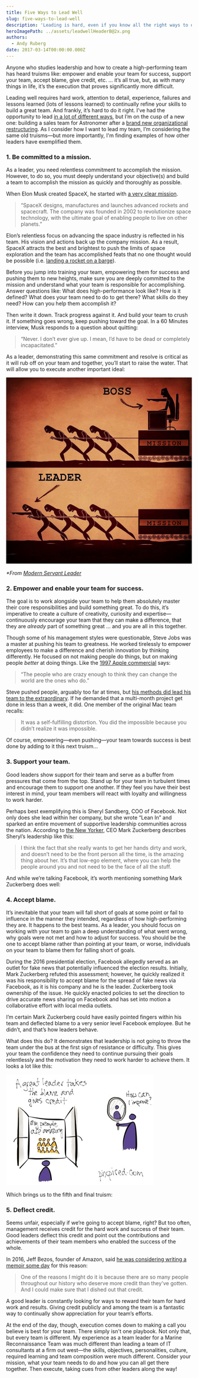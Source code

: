```yaml
---
title: Five Ways to Lead Well
slug: five-ways-to-lead-well
description: 'Leading is hard, even if you know all the right ways to do it. Here are five ways to lead in your organization.'
heroImagePath: ../assets/leadwellHeaderB@2x.png
authors:
  - Andy Ruberg
date: 2017-03-14T00:00:00.000Z
---
```


Anyone who studies leadership and how to create a high-performing team has heard truisms like: empower and enable your team for success, support your team, accept blame, give credit, etc. … it’s all true, but, as with many things in life, it’s the execution that proves significantly more difficult.

Leading well&nbsp;requires hard work, attention to detail, experience, failures and lessons learned (lots of lessons learned) to continually refine your skills to build a great team. And frankly, it’s hard to do it right. I’ve had the opportunity to lead [in a lot of different ways](https://www.astronomer.io/blog/why-i-left-big-consulting-for-a-startup), but I’m on the cusp of a new one: building a sales team for Astronomer after a [brand new organizational restructuring](https://www.astronomer.io/blog/building-an-org-chart-that-scales). As I consider how I want to lead my team, I’m considering the same old truisms—but more importantly, I'm finding examples of how other leaders have exemplified them. &nbsp;

### 1. Be committed to a mission.

As a leader, you need relentless commitment to accomplish the mission. However, to do so, you must deeply understand your&nbsp;objective(s) and build a team to accomplish the mission as quickly and thoroughly as possible.

When Elon Musk created SpaceX, he started with [a very clear mission](https://www.spacex.com/about).

> “SpaceX designs, manufactures and launches advanced rockets and spacecraft. The company was founded in 2002 to revolutionize space technology, with the ultimate goal of enabling people to live on other planets.”

Elon’s relentless focus on advancing the space industry is reflected in his team. His vision and actions back up the company mission. As a result, SpaceX attracts the best and brightest to push the limits of space exploration and the team has accomplished feats that no one thought would be possible (i.e. [landing a rocket on a barge](https://www.youtube.com/watch?v=QygpaIJclm4)).

Before you jump into training your team, empowering them for success and pushing them to new heights, make sure you are deeply committed to the mission and understand what your team is responsible for accomplishing. Answer questions like: What does high-performance look like? How is it defined? What does your team need to do to get there? What skills do they need? How can you help them accomplish it?

Then write it down. Track progress against it. And build your team to crush it. If something goes wrong, keep pushing toward the goal. In a 60 Minutes interview, Musk&nbsp;responds to a question about quitting:

> “Never. I don’t ever give up. I mean, I’d have to be dead or completely incapacitated.”

As a leader, demonstrating this same commitment and resolve is critical as it will rub off on your team and together, you’ll start to raise the water. That will allow you to execute another important ideal:

 ![boss-vs-leader-800x800.png](../assets/boss-vs-leader-800x800.png)

_\*From [Modern Servant Leader](https://modernservantleader.com/servant-leadership/bad-boss-vs-good-leader-image/)_

### 2. Empower and enable your team for success.

The goal is to work alongside your team to help them absolutely master their core responsibilities and build something great. To do this, it’s imperative to create a culture of creativity, curiosity and expertise—continuously encourage your team that they can make a difference, that they are _already_ part of something great ... and you are all in this together._&nbsp;_

Though some of his management styles were questionable, Steve Jobs was a master at pushing his team to greatness. He worked tirelessly to empower employees to make a difference and cherish innovation by thinking differently. He focused on not making people do things, but on making people _better_ at doing things. Like the [1997 Apple commercial](https://hbr.org/2012/04/the-real-leadership-lessons-of-steve-jobs) says:

> “The people who are crazy enough to think they can change the world are the ones who do.”

Steve pushed people, arguably too far at times, but [his methods did lead his team to the extraordinary](https://hbr.org/2012/04/the-real-leadership-lessons-of-steve-jobs). If he demanded that a multi-month project get done in less than a week, it did. One member of the original Mac team recalls:

> It was a self-fulfilling distortion. You did the impossible because you didn’t realize it was impossible.

Of course, empowering—even pushing—your team towards success is best done by adding to it this next truism..._&nbsp;_

### 3. Support your team.

Good leaders show support for their team and serve as a buffer from pressures that come from the top. Stand up for your team in turbulent times and encourage them to support one another. If they feel you have their best interest in mind, your team members will react with loyalty and willingness to work harder.

Perhaps best exemplifying this is Sheryl Sandberg, COO of Facebook. Not only does she lead within her company, but she wrote “Lean In” and sparked an entire movement of supportive leadership communities across the nation. According to [the New Yorker](https://www.newyorker.com/magazine/2011/07/11/a-womans-place-ken-auletta), CEO Mark Zuckerberg describes Sheryl’s leadership like this:

> I think the fact that she really wants to get her hands dirty and work, and doesn’t need to be the front person all the time, is the amazing thing about her. It’s that low-ego element, where you can help the people around you and not need to be the face of all the stuff.

And while we’re talking Facebook, it’s worth mentioning something Mark Zuckerberg does well:

### 4. Accept blame.

It’s inevitable that your team will fall short of goals at some point or fail to influence in the manner they intended, regardless of how high-performing they are. It happens to the best teams. As a leader, you should focus on working with your team to gain a deep understanding of what went wrong, why goals were not met and how to adjust for success. You should be the one to accept blame rather than pointing at your team, or worse, individuals on your team to blame them for falling short of goals._&nbsp;_

During the 2016 presidential election, Facebook allegedly served&nbsp;as an outlet for fake news that potentially influenced the election results. Initially, Mark Zuckerberg refuted this assessment; however, he quickly realized it was his responsibility to accept blame for the spread of fake news via Facebook, as it is his company and he is the leader. Zuckerberg&nbsp;took ownership of the issue. He quickly enacted policies to set the direction to drive accurate news sharing on Facebook and has set into motion a collaborative effort with local media outlets._&nbsp;_

I’m certain Mark Zuckerberg could have easily pointed fingers within his team and deflected blame to a very senior level Facebook employee. But he didn’t, and that’s how leaders behave.

What does this do? It demonstrates that leadership is not going to throw the team under the bus at the first sign of resistance or difficulty. This&nbsp;gives your team the confidence they need to continue pursuing their goals relentlessly and the motivation they need to work harder to achieve them. It looks a lot like this: &nbsp;_&nbsp;_

_![20130507-132258.jpg](../assets/20130507-132258.jpg)_

Which brings us to the fifth and final truism:

### 5.&nbsp;Deflect credit.  

Seems unfair, especially if we’re going to accept blame, right? But too often, management receives credit for the hard work and success of their team. Good leaders deflect this credit and point out the contributions and achievements of their team members who enabled the success of the whole. _&nbsp;_

In 2016, Jeff Bezos, founder of Amazon, said [he was considering writing a memoir some day](https://www.pjstar.com/business/20160521/one-reason-why-amazon-ceo-jeff-bezos-says-he-may-want-to-write-his-own-book-amzn) for this reason:

> One of the reasons I might do it is because there are so many people throughout our history who deserve more credit than they've gotten. And I could make sure that I dished out that credit._&nbsp;_

A good leader is constantly looking for ways to reward their team for hard work and results. Giving credit publicly and among the team is a fantastic way to continually show appreciation for your team’s efforts.

At the end of the day, though, execution comes down to making a call you believe is best for your team. There simply isn't one playbook. Not only that, but every team is different. My experience as a team leader for a Marine Reconnaissance Team was much different than leading a team of IT consultants at a firm out west—the skills, objectives, personalities, culture, required learning and team composition were much different. Consider your mission, what your team needs to do and how you can all get there together. Then execute, taking cues from other leaders along the way!


